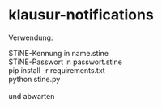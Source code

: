 # klausur-notifications
Verwendung:

STiNE-Kennung in name.stine <br>
STiNE-Passwort in passwort.stine  <br>
pip install -r requirements.txt <br>
python stine.py <br>
<br>
und abwarten